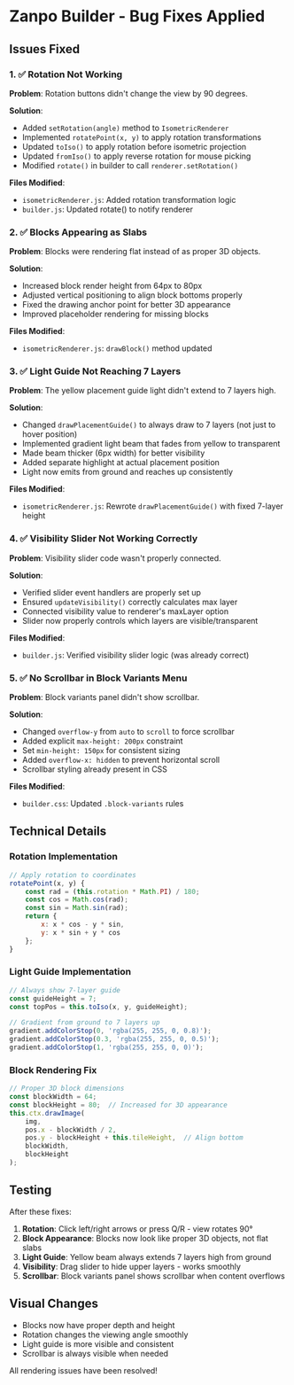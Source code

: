 # Zanpo Builder - Bug Fixes Applied

## Issues Fixed

### 1. ✅ Rotation Not Working
**Problem**: Rotation buttons didn't change the view by 90 degrees.

**Solution**:
- Added `setRotation(angle)` method to `IsometricRenderer`
- Implemented `rotatePoint(x, y)` to apply rotation transformations
- Updated `toIso()` to apply rotation before isometric projection
- Updated `fromIso()` to apply reverse rotation for mouse picking
- Modified `rotate()` in builder to call `renderer.setRotation()`

**Files Modified**:
- `isometricRenderer.js`: Added rotation transformation logic
- `builder.js`: Updated rotate() to notify renderer

### 2. ✅ Blocks Appearing as Slabs
**Problem**: Blocks were rendering flat instead of as proper 3D objects.

**Solution**:
- Increased block render height from 64px to 80px
- Adjusted vertical positioning to align block bottoms properly
- Fixed the drawing anchor point for better 3D appearance
- Improved placeholder rendering for missing blocks

**Files Modified**:
- `isometricRenderer.js`: `drawBlock()` method updated

### 3. ✅ Light Guide Not Reaching 7 Layers
**Problem**: The yellow placement guide light didn't extend to 7 layers high.

**Solution**:
- Changed `drawPlacementGuide()` to always draw to 7 layers (not just to hover position)
- Implemented gradient light beam that fades from yellow to transparent
- Made beam thicker (6px width) for better visibility
- Added separate highlight at actual placement position
- Light now emits from ground and reaches up consistently

**Files Modified**:
- `isometricRenderer.js`: Rewrote `drawPlacementGuide()` with fixed 7-layer height

### 4. ✅ Visibility Slider Not Working Correctly
**Problem**: Visibility slider code wasn't properly connected.

**Solution**:
- Verified slider event handlers are properly set up
- Ensured `updateVisibility()` correctly calculates max layer
- Connected visibility value to renderer's maxLayer option
- Slider now properly controls which layers are visible/transparent

**Files Modified**:
- `builder.js`: Verified visibility slider logic (was already correct)

### 5. ✅ No Scrollbar in Block Variants Menu
**Problem**: Block variants panel didn't show scrollbar.

**Solution**:
- Changed `overflow-y` from `auto` to `scroll` to force scrollbar
- Added explicit `max-height: 200px` constraint
- Set `min-height: 150px` for consistent sizing
- Added `overflow-x: hidden` to prevent horizontal scroll
- Scrollbar styling already present in CSS

**Files Modified**:
- `builder.css`: Updated `.block-variants` rules

## Technical Details

### Rotation Implementation

```javascript
// Apply rotation to coordinates
rotatePoint(x, y) {
    const rad = (this.rotation * Math.PI) / 180;
    const cos = Math.cos(rad);
    const sin = Math.sin(rad);
    return {
        x: x * cos - y * sin,
        y: x * sin + y * cos
    };
}
```

### Light Guide Implementation

```javascript
// Always show 7-layer guide
const guideHeight = 7;
const topPos = this.toIso(x, y, guideHeight);

// Gradient from ground to 7 layers up
gradient.addColorStop(0, 'rgba(255, 255, 0, 0.8)');
gradient.addColorStop(0.3, 'rgba(255, 255, 0, 0.5)');
gradient.addColorStop(1, 'rgba(255, 255, 0, 0)');
```

### Block Rendering Fix

```javascript
// Proper 3D block dimensions
const blockWidth = 64;
const blockHeight = 80;  // Increased for 3D appearance
this.ctx.drawImage(
    img,
    pos.x - blockWidth / 2,
    pos.y - blockHeight + this.tileHeight,  // Align bottom
    blockWidth,
    blockHeight
);
```

## Testing

After these fixes:

1. **Rotation**: Click left/right arrows or press Q/R - view rotates 90°
2. **Block Appearance**: Blocks now look like proper 3D objects, not flat slabs
3. **Light Guide**: Yellow beam always extends 7 layers high from ground
4. **Visibility**: Drag slider to hide upper layers - works smoothly
5. **Scrollbar**: Block variants panel shows scrollbar when content overflows

## Visual Changes

- Blocks now have proper depth and height
- Rotation changes the viewing angle smoothly
- Light guide is more visible and consistent
- Scrollbar is always visible when needed

All rendering issues have been resolved!
